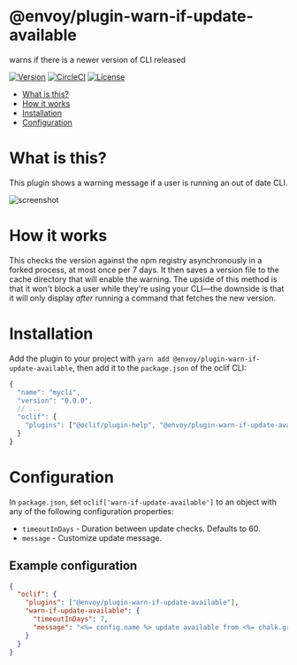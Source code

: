 # @envoy/plugin-warn-if-update-available

warns if there is a newer version of CLI released

[![Version](https://img.shields.io/github/package-json/v/envoy/plugin-warn-if-update-available)](https://github.com/envoy/plugin-warn-if-update-available/packages/860241)
[![CircleCI](https://circleci.com/gh/envoy/plugin-warn-if-update-available/tree/master.svg?style=shield)](https://circleci.com/gh/envoy/plugin-warn-if-update-available/tree/master.svg?style=shield)
[![License](https://img.shields.io/github/license/envoy/plugin-warn-if-update-available)](https://github.com/envoy/plugin-warn-if-update-available/blob/master/package.json)

<!-- toc -->

- [What is this?](#what-is-this)
- [How it works](#how-it-works)
- [Installation](#installation)
- [Configuration](#configuration)
<!-- tocstop -->

# What is this?

This plugin shows a warning message if a user is running an out of date CLI.

![screenshot](./assets/screenshot.png)

# How it works

This checks the version against the npm registry asynchronously in a forked process, at most once per 7 days. It then saves a version file to the cache directory that will enable the warning. The upside of this method is that it won't block a user while they're using your CLI—the downside is that it will only display _after_ running a command that fetches the new version.

# Installation

Add the plugin to your project with `yarn add @envoy/plugin-warn-if-update-available`, then add it to the `package.json` of the oclif CLI:

```js
{
  "name": "mycli",
  "version": "0.0.0",
  // ...
  "oclif": {
    "plugins": ["@oclif/plugin-help", "@envoy/plugin-warn-if-update-available"]
  }
}
```

# Configuration

In `package.json`, set `oclif['warn-if-update-available']` to an object with
any of the following configuration properties:

- `timeoutInDays` - Duration between update checks. Defaults to 60.
- `message` - Customize update message.

## Example configuration

```json
{
  "oclif": {
    "plugins": ["@envoy/plugin-warn-if-update-available"],
    "warn-if-update-available": {
      "timeoutInDays": 7,
      "message": "<%= config.name %> update available from <%= chalk.greenBright(config.version) %> to <%= chalk.greenBright(latest) %>."
    }
  }
}
```
